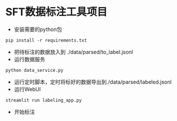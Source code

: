 # SFT数据标注工具项目
- 安装需要的python包
```shell
pip install -r requirements.txt
```
- 把待标注的数据放入到 ./data/parsed/to_label.jsonl
- 运行数据服务
```shell
python data_service.py
```
- 运行定时脚本，定时将标好的数据导出到./data/parsed/labeled.jsonl
- 运行WebUI
```shell
streamlit run labeling_app.py
```
- 开始标注
